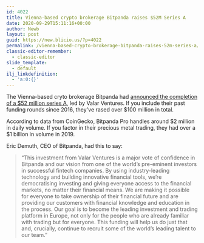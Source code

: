 ```yaml
---
id: 4022
title: Vienna-based crypto brokerage Bitpanda raises $52M Series A
date: 2020-09-29T15:11:16+00:00
author: Newb
layout: post
guid: https://new.blicio.us/?p=4022
permalink: /vienna-based-crypto-brokerage-bitpanda-raises-52m-series-a/
classic-editor-remember:
  - classic-editor
slide_template:
  - default
ilj_linkdefinition:
  - 'a:0:{}'
---
```

The Vienna-based cryto brokerage Bitpanda had [announced the completion of a $52 million series A](https://tech.eu/brief/austrian-cryptocurrency-trading-platform-bitpanda-raises-52-million-from-peter-thiels-valar-ventures-others/), led by Valar Ventures. If you include their past funding rounds since 2016, they've rased over $100 million in total.

According to data from CoinGecko, Bitpanda Pro handles around $2 million in daily volume. If you factor in their precious metal trading, they had over a $1 billion in volume in 2019.

Eric Demuth, CEO of Bitpanda, had this to say:

> “This investment from Valar Ventures is a major vote of confidence in Bitpanda and our vision from one of the world’s pre-eminent investors in successful fintech companies. By using industry-leading technology and building innovative financial tools, we’re democratising investing and giving everyone access to the financial markets, no matter their financial means. We are making it possible for everyone to take ownership of their financial future and are providing our customers with financial knowledge and education in the process. Our goal is to become the leading investment and trading platform in Europe, not only for the people who are already familiar with trading but for everyone. This funding will help us do just that and, crucially, continue to recruit some of the world’s leading talent to our team.”